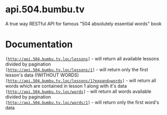 # api.504.bumbu.tv
A true way RESTful API for famous "504 absolutely essential words" book

<h1>Documentation</h1>

<code>[<a href="http://api.504.bumbu.tv.loc/lessons" target="_blank">http://api.504.bumbu.tv.loc/lessons</a>]</code> - will return all available lessons divided by pagination <br>
<code>[<a href="http://api.504.bumbu.tv.loc/lessons/1" target="_blank">http://api.504.bumbu.tv.loc/lessons/1</a>]</code> - will return only the first lesson's data (!WITHOUT WORDS) <br>
<code>[<a href="http://api.504.bumbu.tv.loc/lessons/1?expand=words" target="_blank">http://api.504.bumbu.tv.loc/lessons/1?expand=words</a>]</code> - will return all words which are contained in lesson 1 along with it's data <br>
<code>[<a href="http://api.504.bumbu.tv.loc/words" target="_blank">http://api.504.bumbu.tv.loc/words</a>]</code> - will return all words available divided by pagination <br>
<code>[<a href="http://api.504.bumbu.tv.loc/words/1" target="_blank">http://api.504.bumbu.tv.loc/words/1</a>]</code> - will return only the first word's data <br>